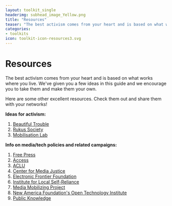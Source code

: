 ```yaml
---
layout: toolkit_single
headerimg: subhead_image_Yellow.png
title: "Resources"
teaser: "The best activism comes from your heart and is based on what works where you live."
categories:
- toolkits
icon: toolkit-icon-resources3.svg
---
```

# Resources

The best activism comes from your heart and is based on what works where you live. We've given you a few ideas in this guide and we encourage you to take them and make them your own.

Here are some other excellent resources. Check them out and share them with your networks!

**Ideas for activism:**

1. [Beautiful Trouble](http://beautifultrouble.org/)
1. [Rukus Society](http://www.ruckus.org/)
1. [Mobilisation Lab](http://www.mobilisationlab.org/)

**Info on media/tech policies and related campaigns:**

1. [Free Press](http://www.freepress.net/)
1. [Access](https://www.accessnow.org/)
1. [ACLU](https://www.aclu.org/)
1. [Center for Media Justice](http://centerformediajustice.org/)
1. [Electronic Frontier Foundation](https://www.eff.org/)
1. [Institute for Local Self-Reliance](http://ilsr.org/)
1. [Media Mobilizing Project](http://mediamobilizing.org/)
1. [New America Foundation's Open Technology Institute](https://www.newamerica.org/oti/)
1. [Public Knowledge](https://www.publicknowledge.org/)
